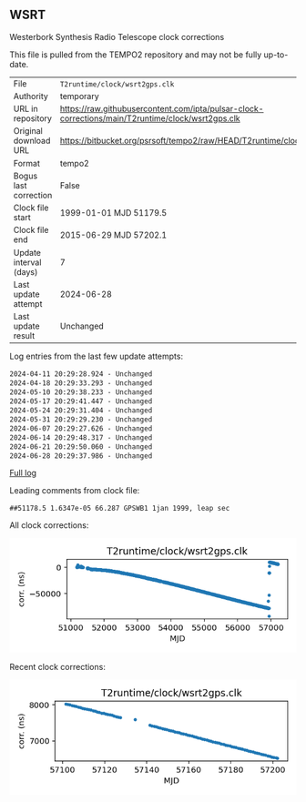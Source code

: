 
## WSRT

Westerbork Synthesis Radio Telescope clock corrections

This file is pulled from the TEMPO2 repository and may not be fully
up-to-date.

|     |     |
|:--- |:--- |
| File | `T2runtime/clock/wsrt2gps.clk` |
| Authority | temporary |
| URL in repository | <https://raw.githubusercontent.com/ipta/pulsar-clock-corrections/main/T2runtime/clock/wsrt2gps.clk> |
| Original download URL | <https://bitbucket.org/psrsoft/tempo2/raw/HEAD/T2runtime/clock/wsrt2gps.clk> |
| Format | tempo2 |
| Bogus last correction | False |
| Clock file start | 1999-01-01 MJD 51179.5 |
| Clock file end | 2015-06-29 MJD 57202.1 |
| Update interval (days) | 7 |
| Last update attempt | 2024-06-28 |
| Last update result | Unchanged |

Log entries from the last few update attempts:
```
2024-04-11 20:29:28.924 - Unchanged
2024-04-18 20:29:33.293 - Unchanged
2024-05-10 20:29:38.233 - Unchanged
2024-05-17 20:29:41.447 - Unchanged
2024-05-24 20:29:31.404 - Unchanged
2024-05-31 20:29:29.230 - Unchanged
2024-06-07 20:29:27.626 - Unchanged
2024-06-14 20:29:48.317 - Unchanged
2024-06-21 20:29:50.060 - Unchanged
2024-06-28 20:29:37.986 - Unchanged
```
[Full log](https://raw.githubusercontent.com/ipta/pulsar-clock-corrections/main/log/T2runtime/clock/wsrt2gps.clk.log)

Leading comments from clock file:

    ##51178.5 1.6347e-05 66.287 GPSWB1 1jan 1999, leap sec



All clock corrections:

![plot of all clock corrections](wsrt2gps.clk.png "All corrections")

Recent clock corrections:

![plot of recent clock corrections](wsrt2gps.clk.short.png "Recent corrections")


